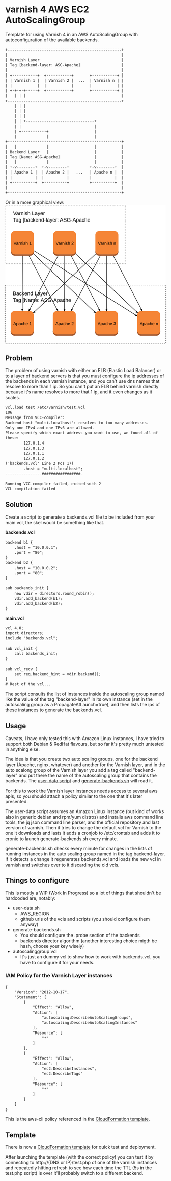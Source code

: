 # varnish 4 AWS EC2 AutoScalingGroup

Template for using Varnish 4 in an AWS AutoScalingGroup with autoconfiguration of the available backends.

```
+--------------------------------------------------+
|                                                  |
| Varnish Layer                                    |
| Tag [backend-layer: ASG-Apache]                  |
|                                                  |
| +-----------+  +-----------+       +-----------+ |
| | Varnish 1 |  | Varnish 2 |  ...  | Varnish n | |
| |           |  |           |       |           | |
| +-+-+-+-----+  +-----------+       +-----------+ |
|   | | |                                          |
+--------------------------------------------------+
    | | |                                           
    | | |                                           
    | | |                                           
    | | +------------------------------+            
    | |                                |            
    | +-----------+                    |            
    |             |                    |            
+--------------------------------------------------+
|   |             |                    |           |
| Backend Layer   |                    |           |
| Tag [Name: ASG-Apache]               |           |
|   |             |                    |           |
| +-v--------+  +-v--------+         +-v--------+  |
| | Apache 1 |  | Apache 2 |   ...   | Apache n |  |
| |          |  |          |         |          |  |
| +----------+  +----------+         +----------+  |
|                                                  |
+--------------------------------------------------+
```

Or in a more graphical view:
![autoscalinggroups_backends](autoscalinggroups_backends.png?raw=true)


## Problem

The problem of using varnish with either an ELB (Elastic Load Balancer) or to a layer of backend servers is that you must configure the ip addresses of the backends in each varnish instance, and you can't use dns names that resolve to more than 1 ip. So you can't put an ELB behind varnish directly because it's name resolves to more that 1 ip, and it even changes as it scales.

```
vcl.load test /etc/varnish/test.vcl
106        
Message from VCC-compiler:
Backend host "multi.localhost": resolves to too many addresses.
Only one IPv4 and one IPv6 are allowed.
Please specify which exact address you want to use, we found all of these:
        127.0.1.4
        127.0.1.3
        127.0.1.1
        127.0.1.2
('backends.vcl' Line 2 Pos 17)
        .host = "multi.localhost";
----------------#################-

Running VCC-compiler failed, exited with 2
VCL compilation failed
```

## Solution

Create a script to generate a backends.vcl file to be included from your main vcl, the skel would be something like that.

**backends.vcl**
```
backend b1 {
	.host = "10.0.0.1";
	.port = "80";
}
backend b2 {
	.host = "10.0.0.2";
	.port = "80";
}

sub backends_init {
	new vdir = directors.round_robin();
	vdir.add_backend(b1);
	vdir.add_backend(b2);
}
```

**main.vcl**
```
vcl 4.0;
import directors;
include "backends.vcl";

sub vcl_init {
	call backends_init;
}

sub vcl_recv {
    set req.backend_hint = vdir.backend();
}
# Rest of the vcl...
```

The script consults the list of instances inside the autoscaling group named like the value of the tag "backend-layer" in its own instance (set in the autoscaling group as a PropagateAtLaunch=true), and then lists the ips of these instances to generate the backends.vcl.

## Usage

Caveats, I have only tested this with Amazon Linux instances, I have tried to support both Debian & RedHat flavours, but so far it's pretty much untested in anything else.

The idea is that you create two auto scaling groups, one for the backend layer (Apache, nginx, whatever) and another for the Varnish layer, and in the auto scalong group of the Varnish layer you add a tag called "backend-layer" and put there the name of the autoscaling group that contains the backends. The [user-data script](user-data.sh) and [generate-backends.sh](varnish/generate-backends.sh) will read it. 

For this to work the Varnish layer instances needs access to several aws apis, so you should attach a policy similar to the one that it's later presented.

The user-data script assumes an Amazon Linux instance (but kind of works also in generic debian and rpm/yum distros) and installs aws command line tools, the jq json command line parser, and the official repository and last version of varnish. Then it tries to change the default vcl for Varnish to the one it downloads and lasts it adds a cronjob to /etc/crontab and adds it to cronie to launch generate-backends.sh every minute.

generate-backends.sh checks every minute for changes in the lists of running instances in the auto scaling group named in the tag backend-layer. If it detects a change it regenerates backends.vcl and loads the new vcl in varnish and switches over to it discarding the old vcls.

## Things to configure

This is mostly a WIP (Work In Progress) so a lot of things that shouldn't be hardcoded are, notably:

- user-data.sh
  - AWS_REGION
  - github urls of the vcls and scripts (you should configure them anyway)
- generate-backends.sh
  - You should configure the .probe section of the backends
  - backends director algorithm (another interesting choice migth be hash, choose your key wisely)
- autoscalinggroup.vcl
  - It's just an dummy vcl to show how to work with backends.vcl, you have to configure it for your needs.


### IAM Policy for the Varnish Layer instances

```
{
    "Version": "2012-10-17",
    "Statement": [
        {
            "Effect": "Allow",
            "Action": [
                "autoscaling:DescribeAutoScalingGroups",
                "autoscaling:DescribeAutoScalingInstances"
            ],
            "Resource": [
                "*"
            ]
        },
        {
            "Effect": "Allow",
            "Action": [
                "ec2:DescribeInstances",
                "ec2:DescribeTags"
            ],
            "Resource": [
                "*"
            ]
        }
    ]
}
```

This is the aws-cli policy referenced in the [CloudFormation template](CloudFormation.template).


## Template

There is now a [CloudFormation template](CloudFormation.template) for quick test and deployment.

After launching the template (with the correct policy) you can test it by connecting to http://(DNS or IP)/test.php of one of the varnish instances and repeatedly hitting refresh to see how each time the TTL (5s in the test.php script) is over it'll probably switch to a different backend.

